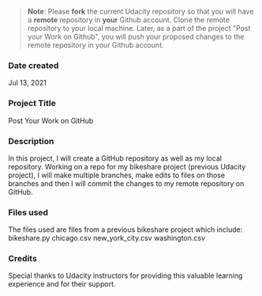 >**Note**: Please **fork** the current Udacity repository so that you will have a **remote** repository in **your** Github account. Clone the remote repository to your local machine. Later, as a part of the project "Post your Work on Github", you will push your proposed changes to the remote repository in your Github account.

### Date created
Jul 13, 2021

### Project Title
Post Your Work on GitHub

### Description
In this project, I will create a GitHub repository as well as my local repository. Working on a repo for my bikeshare project (previous Udacity project), I will make multiple branches, make edits to files on those branches and then I will commit the changes to my remote repository on GitHub.

### Files used
The files used are files from a previous bikeshare project which include: bikeshare.py chicago.csv new_york_city.csv washington.csv

### Credits
Special thanks to Udacity instructors for providing this valuable learning experience and for their support.
